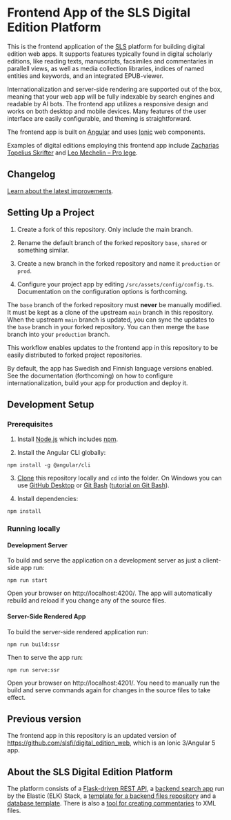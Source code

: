 # Frontend App of the SLS Digital Edition Platform

This is the frontend application of the [SLS][SLS] platform for building digital edition web apps. It supports features typically found in digital scholarly editions, like reading texts, manuscripts, facsimiles and commentaries in parallell views, as well as media collection libraries, indices of named entities and keywords, and an integrated EPUB-viewer.

Internationalization and server-side rendering are supported out of the box, meaning that your web app will be fully indexable by search engines and readable by AI bots. The frontend app utilizes a responsive design and works on both desktop and mobile devices. Many features of the user interface are easily configurable, and theming is straightforward.

The frontend app is built on [Angular][angular] and uses [Ionic][ionic] web components.

Examples of digital editions employing this frontend app include [Zacharias Topelius Skrifter][topelius] and [Leo Mechelin – Pro lege][mechelin].


## Changelog

[Learn about the latest improvements][changelog].


## Setting Up a Project

1. Create a fork of this repository. Only include the main branch.

2. Rename the default branch of the forked repository `base`, `shared` or something similar.

3. Create a new branch in the forked repository and name it `production` or `prod`.

4. Configure your project app by editing `/src/assets/config/config.ts`. Documentation on the configuration options is forthcoming.

The `base` branch of the forked repository must **never** be manually modified. It must be kept as a clone of the upstream `main` branch in this repository. When the upstream `main` branch is updated, you can sync the updates to the `base` branch in your forked repository. You can then merge the `base` branch into your `production` branch.

This workflow enables updates to the frontend app in this repository to be easily distributed to forked project repositories.

By default, the app has Swedish and Finnish language versions enabled. See the documentation (forthcoming) on how to configure internationalization, build your app for production and deploy it.


## Development Setup

### Prerequisites

1. Install [Node.js][node.js] which includes [npm][npm].

2. Install the Angular CLI globally:

```
npm install -g @angular/cli
```

3. [Clone][clone_repository] this repository locally and `cd` into the folder. On Windows you can use [GitHub Desktop][github_desktop] or [Git Bash][git_bash] ([tutorial on Git Bash][gith_bash_tutorial]).

4. Install dependencies:

```
npm install
```

### Running locally

#### Development Server

To build and serve the application on a development server as just a client-side app run:

```
npm run start
```

Open your browser on http://localhost:4200/. The app will automatically rebuild and reload if you change any of the source files.

#### Server-Side Rendered App

To build the server-side rendered application run:

```
npm run build:ssr
```

Then to serve the app run:

```
npm run serve:ssr
```

Open your browser on http://localhost:4201/. You need to manually run the build and serve commands again for changes in the source files to take effect.


## Previous version

The frontend app in this repository is an updated version of https://github.com/slsfi/digital_edition_web, which is an Ionic 3/Angular 5 app.


## About the SLS Digital Edition Platform

The platform consists of a [Flask-driven REST API][digital_edition_api], a [backend search app][digital_edition_search] run by the Elastic (ELK) Stack, a [template for a backend files repository][digital_edition_required_files_template] and a [database template][digital_edition_db]. There is also a [tool for creating commentaries][digital_edition_commentary] to XML files.


[angular]: https://angular.io/
[changelog]: CHANGELOG.md
[clone_repository]: https://docs.github.com/en/repositories/creating-and-managing-repositories/cloning-a-repository
[digital_edition_api]: https://github.com/slsfi/digital_edition_api
[digital_edition_commentary]: https://github.com/slsfi/digital_edition_commentary
[digital_edition_db]: https://github.com/slsfi/digital_edition_db
[digital_edition_required_files_template]: https://github.com/slsfi/digital_edition_required_files_template
[digital_edition_search]: https://github.com/slsfi/digital_edition_search
[git_bash]: https://gitforwindows.org/
[gith_bash_tutorial]: https://www.atlassian.com/git/tutorials/git-bash
[github_desktop]: https://desktop.github.com/
[ionic]: https://ionicframework.com/
[mechelin]: https://leomechelin.fi/
[node.js]: https://nodejs.org/
[npm]: https://www.npmjs.com/get-npm
[SLS]: https://www.sls.fi/en
[topelius]: https://topelius.sls.fi/
